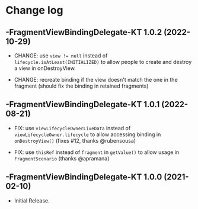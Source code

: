 # Change log

-FragmentViewBindingDelegate-KT 1.0.2 (2022-10-29)
--------------------------------

- CHANGE: use `view != null` instead of `lifecycle.isAtLeast(INITIALIZED)` to allow people to create and destroy a view in onDestroyView.

- CHANGE: recreate binding if the view doesn't match the one in the fragment (should fix the binding in retained fragments)

-FragmentViewBindingDelegate-KT 1.0.1 (2022-08-21)
--------------------------------

- FIX: use `viewLifecycleOwnerLiveData` instead of `viewLifecycleOwner.lifecycle` to allow accessing binding in `onDestroyView()` (fixes #12, thanks @rubensousa) 

- FIX: use `thisRef` instead of `fragment` in `getValue()` to allow usage in `FragmentScenario` (thanks @apramana)

-FragmentViewBindingDelegate-KT 1.0.0 (2021-02-10)
--------------------------------

- Initial Release.